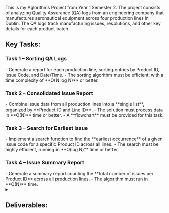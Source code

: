 This is my Aglorithms Project from Year 1 Semester 2. 
The project consists of analyzing Quality Assurance (QA) logs from an engineering company that manufactures aeronautical equipment across four production lines in Dublin. 
The QA logs track manufacturing issues, resolutions, and other key details for each product batch.  

<h2>Key Tasks:</h2>  

<h3>Task 1 – Sorting QA Logs</h3>
   - Generate a report for each production line, sorting entries by Product ID, Issue Code, and Date/Time.  
   - The sorting algorithm must be efficient, with a time complexity of **O(N log N)** or better.  

<h3>Task 2 – Consolidated Issue Report</h3>
   - Combine issue data from all production lines into a **single list**, organized by **Product ID and Line ID**.  
   - The solution must process data in **O(N)** time or better.  
   - A **flowchart** must be provided for this task.  

<h3>Task 3 – Search for Earliest Issue</h3>
   - Implement a search function to find the **earliest occurrence** of a given issue code for a specific Product ID across all lines.  
   - The search must be highly efficient, running in **O(log N)** time or better.  

<h3>Task 4 – Issue Summary Report</h3>
   - Generate a summary report counting the **total number of issues per Product ID** across all production lines.  
   - The algorithm must run in **O(N)** time.  
<details>
<summary><h2>Deliverables:</h2></summary>

- Data Structure Design: A well-structured way to store QA log data.  

- Test Data: Simulated logs with >10 issues/products per line.
  
- Testing Plan: Verification that each task meets performance requirements.
  
- Pseudocode & C Code: Clear logic and functional implementation for Tasks 1-4.
  
- Flowchart (Task 2): Visual representation of the consolidation process.
  
- Project Report: A detailed document (Word/PDF) covering:
  
  - Problem statement, design approach, test plan.
    
  - Pseudocode, C code, and explanations.
    
  - Readable and well-commented code.

</details> 

